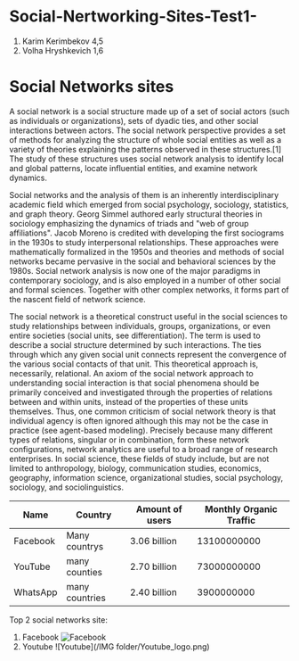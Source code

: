 # Social-Nertworking-Sites-Test1-
1. Karim Kerimbekov 4,5
2. Volha Hryshkevich 1,6

# Social Networks sites

A social network is a social structure made up of a set of social actors (such as individuals or organizations), sets of dyadic ties, and other social interactions between actors. The social network perspective provides a set of methods for analyzing the structure of whole social entities as well as a variety of theories explaining the patterns observed in these structures.[1] The study of these structures uses social network analysis to identify local and global patterns, locate influential entities, and examine network dynamics.

Social networks and the analysis of them is an inherently interdisciplinary academic field which emerged from social psychology, sociology, statistics, and graph theory. Georg Simmel authored early structural theories in sociology emphasizing the dynamics of triads and "web of group affiliations". Jacob Moreno is credited with developing the first sociograms in the 1930s to study interpersonal relationships. These approaches were mathematically formalized in the 1950s and theories and methods of social networks became pervasive in the social and behavioral sciences by the 1980s. Social network analysis is now one of the major paradigms in contemporary sociology, and is also employed in a number of other social and formal sciences. Together with other complex networks, it forms part of the nascent field of network science.

The social network is a theoretical construct useful in the social sciences to study relationships between individuals, groups, organizations, or even entire societies (social units, see differentiation). The term is used to describe a social structure determined by such interactions. The ties through which any given social unit connects represent the convergence of the various social contacts of that unit. This theoretical approach is, necessarily, relational. An axiom of the social network approach to understanding social interaction is that social phenomena should be primarily conceived and investigated through the properties of relations between and within units, instead of the properties of these units themselves. Thus, one common criticism of social network theory is that individual agency is often ignored although this may not be the case in practice (see agent-based modeling). Precisely because many different types of relations, singular or in combination, form these network configurations, network analytics are useful to a broad range of research enterprises. In social science, these fields of study include, but are not limited to anthropology, biology, communication studies, economics, geography, information science, organizational studies, social psychology, sociology, and sociolinguistics.

|Name | Country| Amount of users | Monthly Organic Traffic |
|--------- | --------- | ---------  | --------- |
|Facebook| Many countrys| 	3.06 billion|13100000000|
|YouTube | many counties|2.70 billion |	73000000000|
|WhatsApp| many countries|	2.40 billion|	3900000000|

Top 2 social networks site:
1. Facebook
![Facebook](https://upload.wikimedia.org/wikipedia/commons/thumb/c/cd/Facebook_logo_%28square%29.png/640px-Facebook_logo_%28square%29.png)
2. Youtube
![Youtube](/IMG folder/Youtube_logo.png)
